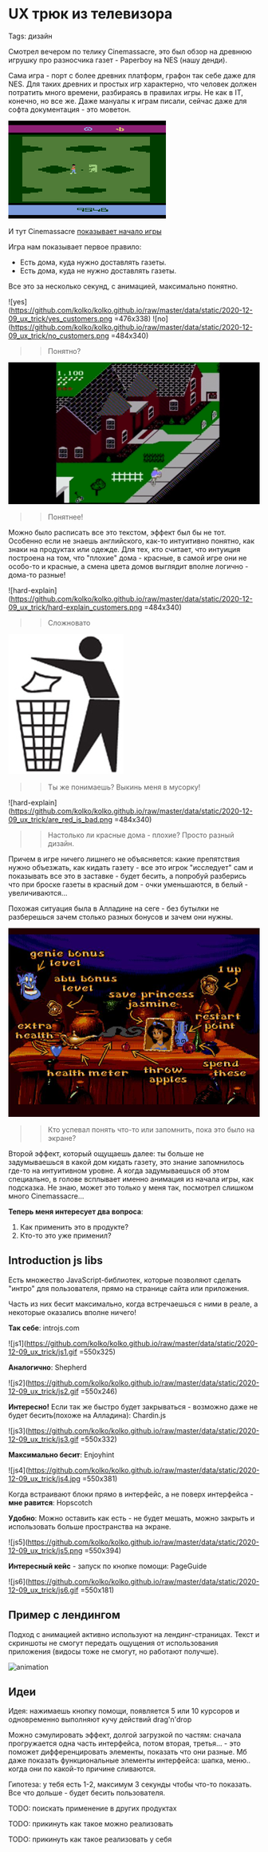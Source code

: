 # UX трюк из телевизора
Tags: дизайн


Смотрел вечером по телику Cinemassacre, это был обзор на древнюю игрушку про разносчика газет - Paperboy на NES (нашу денди).

Сама игра - порт с более древних платформ, графон так себе даже для NES. Для таких древних и простых игр характерно, что человек должен потратить много времени, разбираясь в правилах игры. Не как в IT, конечно, но все же. Даже мануалы к играм писали, сейчас даже для софта документация - это моветон.

![IT](https://github.com/kolko/kolko.github.io/raw/master/data/static/2020-12-09_ux_trick/it.png)

И тут Cinemassacre [показывает начало игры](https://www.youtube.com/embed/5oH0rzY5zOA?start=140)

Игра нам показывает первое правило:
  * Есть дома, куда нужно доставлять газеты.
  * Есть дома, куда не нужно доставлять газеты.

Все это за несколько секунд, с анимацией, максимально понятно.

![yes](https://github.com/kolko/kolko.github.io/raw/master/data/static/2020-12-09_ux_trick/yes_customers.png =476x338) ![no](https://github.com/kolko/kolko.github.io/raw/master/data/static/2020-12-09_ux_trick/no_customers.png =484x340)

>> Понятно?

![animation](https://github.com/kolko/kolko.github.io/raw/master/data/static/2020-12-09_ux_trick/animation.gif)

>> Понятнее!

Можно было расписать все это текстом, эффект был бы не тот. Особенно если не знаешь английского, как-то интуитивно понятно, как знаки на продуктах или одежде. Для тех, кто считает, что интуиция построена на том, что "плохие" дома - красные, в самой игре они не особо-то и красные, а смена цвета домов выглядит вполне логично - дома-то разные!


![hard-explain](https://github.com/kolko/kolko.github.io/raw/master/data/static/2020-12-09_ux_trick/hard-explain_customers.png =484x340)
>> Сложновато


![track](https://github.com/kolko/kolko.github.io/raw/master/data/static/2020-12-09_ux_trick/trash.jpg)
>> Ты же понимаешь? Выкинь меня в мусорку!


![hard-explain](https://github.com/kolko/kolko.github.io/raw/master/data/static/2020-12-09_ux_trick/are_red_is_bad.png =484x340)
>> Настолько ли красные дома - плохие? Просто разный дизайн.


Причем в игре ничего лишнего не объясняется: какие препятствия нужно объезжать, как кидать газету - все это игрок "исследует" сам и показывать все это в заcтавке - будет бесить, а попробуй разберись что при броске газеты в красный дом - очки уменьшаются, в белый - увеличиваются...


Похожая ситуация была в Алладине на сеге - без бутылки не разберешься зачем столько разных бонусов и зачем они нужны.

![Alladin](https://github.com/kolko/kolko.github.io/raw/master/data/static/2020-12-09_ux_trick/aladdin.jpg)
>> Кто успевал понять что-то или запомнить, пока это было на экране?

Второй эффект, который ощущаешь далее: ты больше не задумываешься в какой дом кидать газету, это знание запомнилось где-то на интуитивном уровне. А когда задумываешься об этом специально, в голове всплывает именно анимация из начала игры, как подсказка. Не знаю, может это только у меня так, посмотрел слишком много Cinemassacre...


**Теперь меня интересует два вопроса**:
1. Как применить это в продукте?
2. Кто-то это уже применил?


## Introduction js libs

Есть множество JavaScript-библиотек, которые позволяют сделать "интро" для пользователя, прямо на странице сайта или приложения.

Часть из них бесит максимально, когда встречаешься с ними в реале, а некоторые оказались вполне ничего!


**Так себе**: introjs.com

![js1](https://github.com/kolko/kolko.github.io/raw/master/data/static/2020-12-09_ux_trick/js1.gif =550x325)

**Аналогично**: Shepherd

![js2](https://github.com/kolko/kolko.github.io/raw/master/data/static/2020-12-09_ux_trick/js2.gif =550x246)

**Интересно!** Если так же быстро будет закрываться - возможно даже не будет бесить(похоже на Алладина): Chardin.js

![js3](https://github.com/kolko/kolko.github.io/raw/master/data/static/2020-12-09_ux_trick/js3.gif =550x332)

**Максимально бесит**: Enjoyhint

![js4](https://github.com/kolko/kolko.github.io/raw/master/data/static/2020-12-09_ux_trick/js4.jpg =550x381)

Когда встраивают блоки прямо в интерфейс, а не поверх интерфейса - **мне равится**: Hopscotch

**Удобно**: Можно оставить как есть - не будет мешать, можно закрыть и использовать больше пространства на экране.

![js5](https://github.com/kolko/kolko.github.io/raw/master/data/static/2020-12-09_ux_trick/js5.png =550x394)

**Интересный кейс** - запуск по кнопке помощи: PageGuide

![js6](https://github.com/kolko/kolko.github.io/raw/master/data/static/2020-12-09_ux_trick/js6.gif =550x181)


## Пример с лендингом

Подход с анимацией активно используют на лендинг-страницах. Текст и скриншоты не смогут передать ощущения от использования приложения (видосы тоже не смогут, но работают получше).

![animation](https://github.com/kolko/kolko.github.io/raw/master/data/static/2020-12-09_ux_trick/active_example.gif)


## Идеи


Идея: нажимаешь кнопку помощи, появляется 5 или 10 курсоров и одновременно выполняют кучу действий drag'n'drop


Можно сэмулировать эффект, долгой загрузкой по частям: сначала прогружается одна часть интерфейса, потом вторая, третья... - это поможет дифференцировать элементы, показать что они разные. Мб даже показать функциональные элементы интерфейса: шапка, меню.. когда они по какой-то причине сливаются.

Гипотеза: у тебя есть 1-2, максимум 3 секунды чтобы что-то показать. Все что дольше - будет бесить пользователя.





TODO: поискать применение в других продуктах

TODO: прикинуть как такое можно реализовать

TODO: прикинуть как такое реализовать у себя





